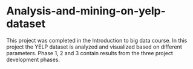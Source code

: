 # Analysis-and-mining-on-yelp-dataset
This project was completed in the Introduction to big data course.
In this project the YELP dataset is analyzed and visualized based on different parameters.
Phase 1, 2 and 3 contain results from the three project development phases.
